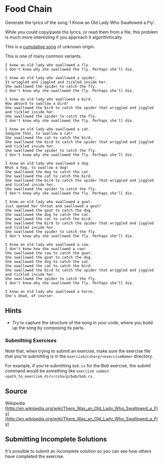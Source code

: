 # Food Chain

Generate the lyrics of the song 'I Know an Old Lady Who Swallowed a Fly'.

While you could copy/paste the lyrics,
or read them from a file, this problem is much more
interesting if you approach it algorithmically.

This is a [cumulative song](http://en.wikipedia.org/wiki/Cumulative_song) of unknown origin.

This is one of many common variants.

```text
I know an old lady who swallowed a fly.
I don't know why she swallowed the fly. Perhaps she'll die.

I know an old lady who swallowed a spider.
It wriggled and jiggled and tickled inside her.
She swallowed the spider to catch the fly.
I don't know why she swallowed the fly. Perhaps she'll die.

I know an old lady who swallowed a bird.
How absurd to swallow a bird!
She swallowed the bird to catch the spider that wriggled and jiggled and tickled inside her.
She swallowed the spider to catch the fly.
I don't know why she swallowed the fly. Perhaps she'll die.

I know an old lady who swallowed a cat.
Imagine that, to swallow a cat!
She swallowed the cat to catch the bird.
She swallowed the bird to catch the spider that wriggled and jiggled and tickled inside her.
She swallowed the spider to catch the fly.
I don't know why she swallowed the fly. Perhaps she'll die.

I know an old lady who swallowed a dog.
What a hog, to swallow a dog!
She swallowed the dog to catch the cat.
She swallowed the cat to catch the bird.
She swallowed the bird to catch the spider that wriggled and jiggled and tickled inside her.
She swallowed the spider to catch the fly.
I don't know why she swallowed the fly. Perhaps she'll die.

I know an old lady who swallowed a goat.
Just opened her throat and swallowed a goat!
She swallowed the goat to catch the dog.
She swallowed the dog to catch the cat.
She swallowed the cat to catch the bird.
She swallowed the bird to catch the spider that wriggled and jiggled and tickled inside her.
She swallowed the spider to catch the fly.
I don't know why she swallowed the fly. Perhaps she'll die.

I know an old lady who swallowed a cow.
I don't know how she swallowed a cow!
She swallowed the cow to catch the goat.
She swallowed the goat to catch the dog.
She swallowed the dog to catch the cat.
She swallowed the cat to catch the bird.
She swallowed the bird to catch the spider that wriggled and jiggled and tickled inside her.
She swallowed the spider to catch the fly.
I don't know why she swallowed the fly. Perhaps she'll die.

I know an old lady who swallowed a horse.
She's dead, of course!
```

## Hints
- Try to capture the structure of the song in your code, where you build up the song by composing its parts.


### Submitting Exercises

Note that, when trying to submit an exercise, make sure the exercise file that you're submitting is in the `exercism/csharp/<exerciseName>` directory.

For example, if you're submitting `bob.cs` for the Bob exercise, the submit command would be something like `exercism submit <path_to_exercism_dir>/csharp/bob/bob.cs`.
## Source

Wikipedia [http://en.wikipedia.org/wiki/There_Was_an_Old_Lady_Who_Swallowed_a_Fly](http://en.wikipedia.org/wiki/There_Was_an_Old_Lady_Who_Swallowed_a_Fly)

## Submitting Incomplete Solutions
It's possible to submit an incomplete solution so you can see how others have completed the exercise.

